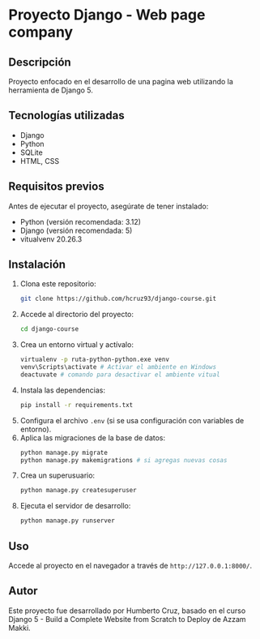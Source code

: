 # Proyecto Django - Web page company

## Descripción
Proyecto enfocado en el desarrollo de una pagina web utilizando
la  herramienta de Django 5.

## Tecnologías utilizadas
- Django 
- Python  
- SQLite 
- HTML, CSS

## Requisitos previos
Antes de ejecutar el proyecto, asegúrate de tener instalado:
- Python (versión recomendada: 3.12)  
- Django (versión recomendada: 5)  
- vitualvenv 20.26.3 

## Instalación
1. Clona este repositorio:
   ```bash
   git clone https://github.com/hcruz93/django-course.git
   ```
2. Accede al directorio del proyecto:
   ```bash
   cd django-course
   ```
3. Crea un entorno virtual y actívalo:
   ```bash
   virtualenv -p ruta-python-python.exe venv 
   venv\Scripts\activate # Activar el ambiente en Windows
   deactuvate # comando para desactivar el ambiente vitual

   ```
4. Instala las dependencias:
   ```bash
   pip install -r requirements.txt 
   ```
5. Configura el archivo `.env` (si se usa configuración con variables de entorno).  
6. Aplica las migraciones de la base de datos:
   ```bash
   python manage.py migrate
   python manage.py makemigrations # si agregas nuevas cosas
   ```
7. Crea un superusuario:
   ```bash
   python manage.py createsuperuser
   ```
8. Ejecuta el servidor de desarrollo:
   ```bash
   python manage.py runserver
   ```

## Uso
Accede al proyecto en el navegador a través de `http://127.0.0.1:8000/`.  

## Autor  
Este proyecto fue desarrollado por Humberto Cruz, basado en el curso Django 5 - Build a Complete Website from Scratch to Deploy
 de Azzam Makki.

